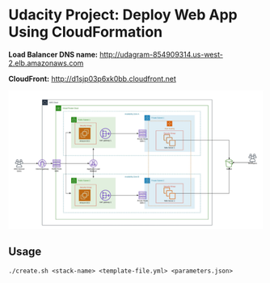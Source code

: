# Udacity Project: Deploy Web App Using CloudFormation
**Load Balancer DNS name:** http://udagram-854909314.us-west-2.elb.amazonaws.com

**CloudFront:** http://d1sjp03p6xk0bb.cloudfront.net

![Architecture](/Udagram.jpeg)

## Usage
```
./create.sh <stack-name> <template-file.yml> <parameters.json>
